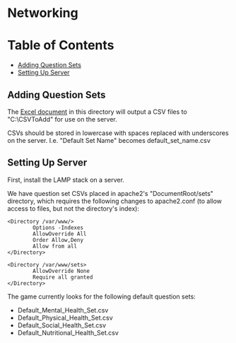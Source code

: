 # Networking

# Table of Contents
  * [Adding Question Sets](#QuestionSets)
  * [Setting Up Server](#Server)

<a name = "QuestionSets"></a>
## Adding Question Sets

The [Excel document](TemplateSheet.xlsm) in this directory will output a CSV files to "C:\CSVToAdd" for use on the server.

CSVs should be stored in lowercase with spaces replaced with underscores on the server. I.e. "Default Set Name" becomes default_set_name.csv

<a name = "Server"></a>
## Setting Up Server
 
First, install the LAMP stack on a server.

We have question set CSVs placed in apache2's "DocumentRoot/sets" directory, which requires the following changes to apache2.conf (to allow access to files, but not the directory's index):

    <Directory /var/www/>
            Options -Indexes
            AllowOverride All
            Order Allow,Deny
            Allow from all
    </Directory>

    <Directory /var/www/sets>
            AllowOverride None
            Require all granted
    </Directory>

The game currently looks for the following default question sets:
  * Default_Mental_Health_Set.csv
  * Default_Physical_Health_Set.csv
  * Default_Social_Health_Set.csv
  * Default_Nutritional_Health_Set.csv